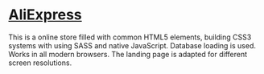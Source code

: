 # [AliExpress](https://aliexpress-by-kholopov.netlify.com/)
This is a online store filled with common HTML5 elements, building CSS3 systems with using SASS and native JavaScript. Database loading is used. Works in all modern browsers. The landing page is adapted for different screen resolutions.

